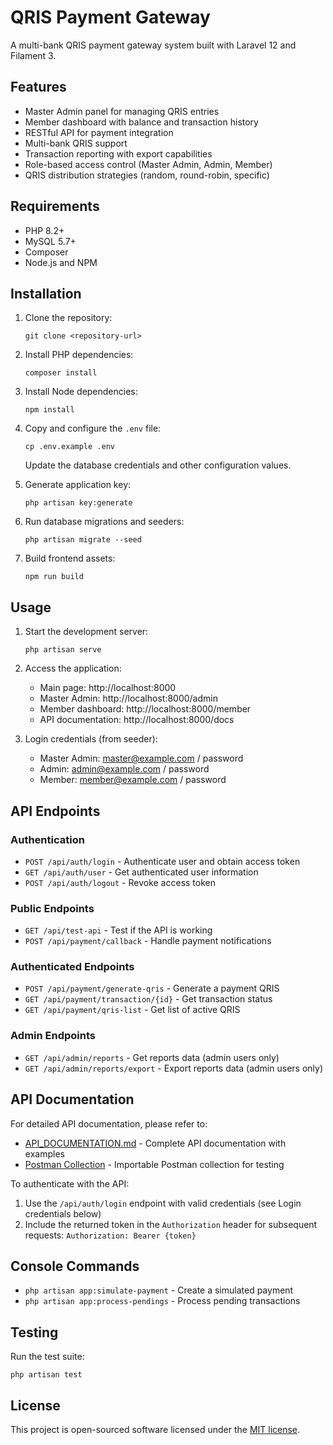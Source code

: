 # QRIS Payment Gateway

A multi-bank QRIS payment gateway system built with Laravel 12 and Filament 3.

## Features

- Master Admin panel for managing QRIS entries
- Member dashboard with balance and transaction history
- RESTful API for payment integration
- Multi-bank QRIS support
- Transaction reporting with export capabilities
- Role-based access control (Master Admin, Admin, Member)
- QRIS distribution strategies (random, round-robin, specific)

## Requirements

- PHP 8.2+
- MySQL 5.7+
- Composer
- Node.js and NPM

## Installation

1. Clone the repository:
   ```
   git clone <repository-url>
   ```

2. Install PHP dependencies:
   ```
   composer install
   ```

3. Install Node dependencies:
   ```
   npm install
   ```

4. Copy and configure the `.env` file:
   ```
   cp .env.example .env
   ```
   Update the database credentials and other configuration values.

5. Generate application key:
   ```
   php artisan key:generate
   ```

6. Run database migrations and seeders:
   ```
   php artisan migrate --seed
   ```

7. Build frontend assets:
   ```
   npm run build
   ```

## Usage

1. Start the development server:
   ```
   php artisan serve
   ```

2. Access the application:
   - Main page: http://localhost:8000
   - Master Admin: http://localhost:8000/admin
   - Member dashboard: http://localhost:8000/member
   - API documentation: http://localhost:8000/docs

3. Login credentials (from seeder):
   - Master Admin: master@example.com / password
   - Admin: admin@example.com / password
   - Member: member@example.com / password

## API Endpoints

### Authentication
- `POST /api/auth/login` - Authenticate user and obtain access token
- `GET /api/auth/user` - Get authenticated user information
- `POST /api/auth/logout` - Revoke access token

### Public Endpoints
- `GET /api/test-api` - Test if the API is working
- `POST /api/payment/callback` - Handle payment notifications

### Authenticated Endpoints
- `POST /api/payment/generate-qris` - Generate a payment QRIS
- `GET /api/payment/transaction/{id}` - Get transaction status
- `GET /api/payment/qris-list` - Get list of active QRIS

### Admin Endpoints
- `GET /api/admin/reports` - Get reports data (admin users only)
- `GET /api/admin/reports/export` - Export reports data (admin users only)

## API Documentation

For detailed API documentation, please refer to:
- [API_DOCUMENTATION.md](API_DOCUMENTATION.md) - Complete API documentation with examples
- [Postman Collection](postman/QRIS_Payment_Gateway_API.postman_collection.json) - Importable Postman collection for testing

To authenticate with the API:
1. Use the `/api/auth/login` endpoint with valid credentials (see Login credentials below)
2. Include the returned token in the `Authorization` header for subsequent requests: `Authorization: Bearer {token}`

## Console Commands

- `php artisan app:simulate-payment` - Create a simulated payment
- `php artisan app:process-pendings` - Process pending transactions

## Testing

Run the test suite:
```
php artisan test
```

## License

This project is open-sourced software licensed under the [MIT license](https://opensource.org/licenses/MIT).